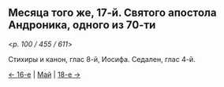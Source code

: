 
## Месяца того же, 17-й. Святого апостола Андроника, одного из 70-ти

<*p. 100 / 455 / 611*>

Стихиры и канон, глас 8-й, Иосифа. Седален, глас 4-й.  

[← 16-е](05_16_EUR.ru.md) | [Май](README.md#17-й) | [18-е →](05_18_EUR.ru.md)
